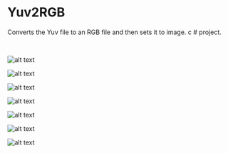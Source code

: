 # Yuv2RGB
Converts the Yuv file to an RGB file and then sets it to image. c # project.

&nbsp;   &nbsp;   &nbsp;   &nbsp;   &nbsp;  

![alt text](https://github.com/MehmetAran/Yuv2RGB/blob/master/screenshots/1.PNG)
&nbsp;   &nbsp;   &nbsp;   &nbsp;   &nbsp;  

![alt text](https://github.com/MehmetAran/Yuv2RGB/blob/master/screenshots/2.PNG)
&nbsp;   &nbsp;   &nbsp;   &nbsp;   &nbsp;  

![alt text](https://github.com/MehmetAran/Yuv2RGB/blob/master/screenshots/3.PNG)
&nbsp;   &nbsp;   &nbsp;   &nbsp;   &nbsp;  

![alt text](https://github.com/MehmetAran/Yuv2RGB/blob/master/screenshots/4.PNG)
&nbsp;   &nbsp;   &nbsp;   &nbsp;   &nbsp;  

![alt text](https://github.com/MehmetAran/Yuv2RGB/blob/master/screenshots/5.PNG)
&nbsp;   &nbsp;   &nbsp;   &nbsp;   &nbsp;  

![alt text](https://github.com/MehmetAran/Yuv2RGB/blob/master/screenshots/6.PNG)
&nbsp;   &nbsp;   &nbsp;   &nbsp;   &nbsp; 

![alt text](https://github.com/MehmetAran/Yuv2RGB/blob/master/screenshots/7.PNG)
&nbsp;   &nbsp;   &nbsp;   &nbsp;   &nbsp;  
